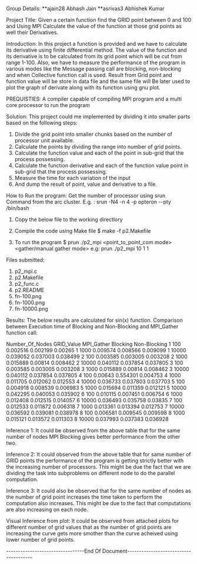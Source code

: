 Group Details:
**ajain28 Abhash Jain
**asrivas3 Abhishek Kumar

Project Title: Given a certain function find the GRID point between 0 and 100 and Using MPI Calculate the value of the function at those grid points as well their Derivatives.

Introduction: In this project a function is provided and we have to calculate its derivative using finite differential method. The value of the function and its derivative is to be calculated from its grid point which will be cut from range 1-100.
Also, we have to measure the performance of the program in various modes like the Message passing call are blocking, non-blocking and when Collective function call is used. Result from Grid point and function value will be store in data file and the same file will
Be later used to plot the graph of derivate along with its function using gnu plot.

PREQUISTIES: A compiler capable of compiling MPI program and a multi core processor to run the program

Solution: This project could me implemented by dividing it into smaller parts based on the following steps:
1. Divide the grid point into smaller chunks based on the number of processor unit available.
2. Calculate the points by dividing the range into number of grid points.
3. Calculate the function value and each of the point in sub-grid that the process possessing.
4.  Calculate the function derivative and each of the function value point in sub-grid that the process possessing.
5. Measure the time for each variation of the input
6. And dump the result of point, value and derivative to a file.

How to Run the program:
Get the number of processor using srun Command from the arc cluster.
E.g. : srun -N4 -n 4 -p opteron --pty /bin/bash
1. Copy the below file to the working directlory

2. Compile the code using Make file
$ make -f p2.Makefile

3. To run the program 
$ prun ./p2_mpi <number of grid points> <point_to_point_com mode> <gather/manual gather mode>
e.g:  prun ./p2_mpi 10 1 1

Files submitted:
1. p2_mpi.c
2. p2.Makefile
3. p2_func.c
4. p2.README
5. fn-100.png
6. fn-1000.png
7. fn-10000.png

Results:
The below results are calculated for sin(x) function.
Comparison between Execution time of Blocking and Non-Blocking and MPI_Gather function call:

Number_Of_Nodes	GRID_Value		MPI_Gather	Blocking	Non-Blocking
1				100				0.002516	0.002199	0.00265
1				1000			0.009574	0.008566	0.009099
1				10000			0.039052	0.037003	0.038499
2				100				0.003585	0.003005	0.003208
2				1000			0.015889	0.00814		0.008462
2				10000			0.040112	0.037854	0.037805
3				100				0.003585	0.003005	0.003208
3				1000			0.015889	0.00814		0.008462
3				10000			0.040112	0.037854	0.037805
4				100				0.00643		0.554301	0.004753
4				1000			0.011705	0.012062	0.012553
4				10000			0.036733	0.037803	0.037703
5				100				0.004918	0.008539	0.006983
5				1000			0.015694	0.011359	0.012121
5				10000			0.042295	0.040053	0.035902
6				100				0.010115	0.007451	0.006754
6				1000			0.012408	0.012515	0.014057
6				10000			0.036493	0.035758	0.03835
7				100				0.012533	0.011872	0.006318
7				1000			0.013361	0.013394	0.012753
7				10000			0.036592	0.039081	0.038978
8				100				0.006581	0.009545	0.009598
8				1000			0.015121	0.013572	0.011303
8				10000			0.037993	0.037383	0.036928

Inference 1:
It could be observed from the above table that for the same number of nodes MPI Blocking gives better performance from the other two.

Inference 2:
It could observed from the above table that for same number of GRID points the performance of the program is getting strictly better with the increasing number of processors. This might be due the fact that we are dividing the task into subproblems on different node to do the parallel computation.

Inference 3:
It could also be observed that for the same number of nodes as the number of grid point increases the time taken to perform the computation also increases. This might be due to the fact that computations are also increasing on each node.

Visual Inference from plot:
It could be observed from attached plots for different number of grid values that as the number of grid points are increasing the curve gets more smother than the curve acheived using lower number of grid points.

---------------------------------End Of Document--------------------------------------

